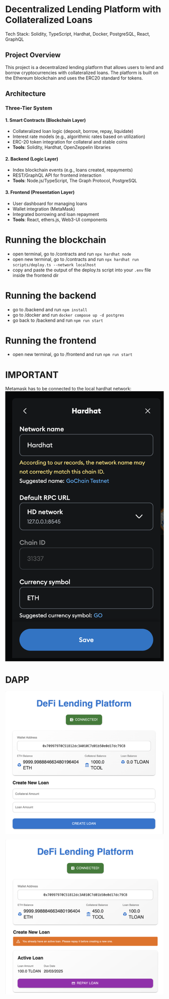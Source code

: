 # Decentralized Lending Platform with Collateralized Loans

Tech Stack: Solidity, TypeScript, Hardhat, Docker, PostgreSQL, React, GraphQL

## Project Overview

This project is a decentralized lending platform that allows users to lend and borrow cryptocurrencies with collateralized loans. The platform is built on the Ethereum blockchain and uses the ERC20 standard for tokens.

## Architecture

### Three-Tier System

#### 1. Smart Contracts (Blockchain Layer)
- Collateralized loan logic (deposit, borrow, repay, liquidate)
- Interest rate models (e.g., algorithmic rates based on utilization)
- ERC-20 token integration for collateral and stable coins
- **Tools**: Solidity, Hardhat, OpenZeppelin libraries

#### 2. Backend (Logic Layer)
- Index blockchain events (e.g., loans created, repayments)
- REST/GraphQL API for frontend interaction
- **Tools**: Node.js/TypeScript, The Graph Protocol, PostgreSQL

#### 3. Frontend (Presentation Layer)
- User dashboard for managing loans
- Wallet integration (MetaMask)
- Integrated borrowing and loan repayment
- **Tools**: React, ethers.js, Web3-UI components

# Running the blockchain
- open terminal, go to /contracts and run `npx hardhat node`
- open new terminal, go to /contracts and run `npx hardhat run scripts/deploy.ts --network localhost`
- copy and paste the output of the deploy.ts script into your `.env` file inside the frontend dir

# Running the backend
- go to /backend and run `npm install`
- go to /docker and run `docker compose up -d postgres`
- go back to /backend and run `npm run start`

# Running the frontend
- open new terminal, go to /frontend and run `npm run start`

# IMPORTANT
Metamask has to be connected to the local hardhat network: ![alt text](/src/hardhatNetwork.png)

# DAPP

![alt text](/src/app1.png)

![alt text](/src/app2.png)
